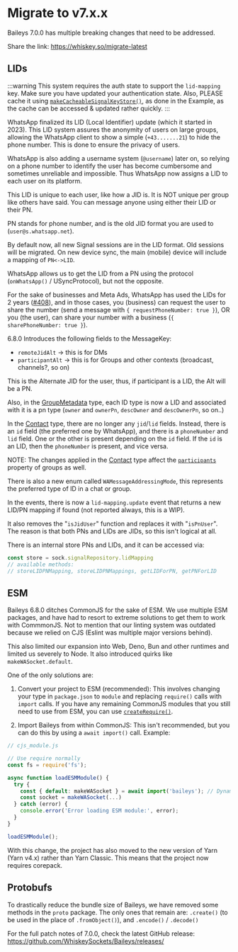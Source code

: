 # Migrate to v7.x.x

Baileys 7.0.0 has multiple breaking changes that need to be addressed.

Share the link: https://whiskey.so/migrate-latest

## LIDs

:::warning
This system requires the auth state to support the `lid-mapping` key. Make sure you have updated your authentication state. Also, PLEASE cache it using [`makeCacheableSignalKeyStore()`](../api/functions/makeCacheableSignalKeyStore), as done in the Example, as the cache can be accessed & updated rather quickly.
:::

WhatsApp finalized its LID (Local Identifier) update (which it started in 2023). This LID system assures the anonymity of users on large groups, allowing the WhatsApp client to show a simple (`+43.......21`) to hide the phone number. This is done to ensure the privacy of users.

WhatsApp is also adding a username system (`@username`) later on, so relying on a phone number to identify the user has become cumbersome and sometimes unreliable and impossible. Thus WhatsApp now assigns a LID to each user on its platform.

This LID is unique to each user, like how a JID is. It is NOT unique per group like others have said. You can message anyone using either their LID or their PN.

PN stands for phone number, and is the old JID format you are used to (`user@s.whatsapp.net`).

By default now, all new Signal sessions are in the LID format. Old sessions will be migrated. On new device sync, the main (mobile) device will include a mapping of `PN<->LID`.

WhatsApp allows us to get the LID from a PN using the protocol (`onWhatsApp()` / USyncProtocol), but not the opposite.

For the sake of businesses and Meta Ads, WhatsApp has used the LIDs for 2 years ([#408](https://github.com/WhiskeySockets/Baileys/pull/408)), and in those cases, you (business) can request the user to share the number (send a message with `{ requestPhoneNumber: true }`), OR you (the user), can share your number with a business (`{ sharePhoneNumber: true }`).

6.8.0 Introduces the following fields to the MessageKey:
- `remoteJidAlt` -> this is for DMs
- `participantAlt` -> this is for Groups and other contexts (broadcast, channels?, so on)

This is the Alternate JID for the user, thus, if participant is a LID, the Alt will be a PN.

Also, in the [GroupMetadata](../api/interfaces/GroupMetadata) type, each ID type is now a LID and associated with it is a pn type (`owner` and `ownerPn`, `descOwner` and `descOwnerPn`, so on..)

In the [Contact](../api/interfaces/Contact) type, there are no longer any `jid`/`lid` fields. Instead, there is an `id` field (the preferred one by WhatsApp), and there is a `phoneNumber` and `lid` field. One or the other is present depending on the `id` field. If the `id` is an LID, then the `phoneNumber` is present, and vice versa.

NOTE: The changes applied in the [Contact](../api/interfaces/Contact) type affect the [`participants`](../api/interfaces/GroupMetadata#participants) property of groups as well.

There is also a new enum called `WAMessageAddressingMode`, this represents the preferred type of ID in a chat or group.

In the events, there is now a `lid-mapping.update` event that returns a new LID/PN mapping if found (not reported always, this is a WIP).

It also removes the "`isJidUser`" function and replaces it with "`isPnUser`". The reason is that both PNs and LIDs are JIDs, so this isn't logical at all.

There is an internal store PNs and LIDs, and it can be accessed via:
```ts
const store = sock.signalRepository.lidMapping
// available methods:
// storeLIDPNMapping, storeLIDPNMappings, getLIDForPN, getPNForLID
```

## ESM

Baileys 6.8.0 ditches CommonJS for the sake of ESM. We use multiple ESM packages, and have had to resort to extreme solutions to get them to work with CommmonJS. Not to mention that our linting system was outdated because we relied on CJS (Eslint was multiple major versions behind).

This also limited our expansion into Web, Deno, Bun and other runtimes and limited us severely to Node. It also introduced quirks like `makeWASocket.default`.

One of the only solutions are:

1. Convert your project to ESM (recommended):
This involves changing your type in `package.json` to `module` and replacing `require()` calls with `import` calls.
If you have any remaining CommonJS modules that you still need to use from ESM, you can use [`createRequire()`](https://nodejs.org/api/module.html#modulecreaterequirefilename).


2. Import Baileys from within CommonJS:
This isn't recommended, but you can do this by using a `await import()` call.
Example:
```ts
// cjs_module.js

// Use require normally
const fs = require('fs');

async function loadESMModule() {
  try {
    const { default: makeWASocket } = await import('baileys'); // Dynamic import of an ESM module
    const socket = makeWASocket(...)
  } catch (error) {
    console.error('Error loading ESM module:', error);
  }
}

loadESMModule();
```

With this change, the project has also moved to the new version of Yarn (Yarn v4.x) rather than Yarn Classic. This means that the project now requires corepack.

## Protobufs

To drastically reduce the bundle size of Baileys, we have removed some methods in the `proto` package. The only ones that remain are: `.create()` (to be used in the place of `.fromObject()`), and `.encode()` / `.decode()`


For the full patch notes of 7.0.0, check the latest GitHub release: https://github.com/WhiskeySockets/Baileys/releases/


